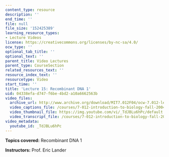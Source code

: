 ```yaml
---
content_type: resource
description: ''
end_time: ''
file: null
file_size: '152425389'
learning_resource_types:
- Lecture Videos
license: https://creativecommons.org/licenses/by-nc-sa/4.0/
ocw_type: ''
optional_tab_title: ''
optional_text: ''
parent_title: Video Lectures
parent_type: CourseSection
related_resources_text: ''
resource_index_text: ''
resourcetype: Video
start_time: ''
title: 'Lecture 15: Recombinant DNA 1'
uid: 04338efa-d747-f6be-4bd2-a10a6662563b
video_files:
  archive_url: http://www.archive.org/download/MIT7.012F04/ocw-7.012-lec15-15oct2004-220k.mp4
  video_captions_file: /courses/7-012-introduction-to-biology-fall-2004/8f4e5741aed3589caba0b1c1f492587e_TdJBLu6hPc.vtt
  video_thumbnail_file: https://img.youtube.com/vi/_TdJBLu6hPc/default.jpg
  video_transcript_file: /courses/7-012-introduction-to-biology-fall-2004/8a3bf11196b6f453ae2784274352173f_TdJBLu6hPc.pdf
video_metadata:
  youtube_id: _TdJBLu6hPc
---
```


**Topics covered:** Recombinant DNA 1

**Instructors:** Prof. Eric Lander

